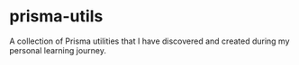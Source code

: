 # prisma-utils
A collection of Prisma utilities that I have discovered and created during my personal learning journey.

